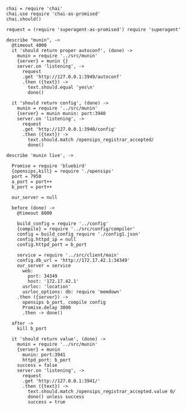     chai = require 'chai'
    chai.use require 'chai-as-promised'
    chai.should()

    request = (require 'superagent-as-promised') require 'superagent'

    describe "munin", ->
      @timeout 4000
      it 'should return proper autoconf', (done) ->
        munin = require '../src/munin'
        {server} = munin {}
        server.on 'listening', ->
          request
          .get 'http://127.0.0.1:3949/autoconf'
          .then ({text}) ->
            text.should.equal 'yes\n'
            done()

      it 'should return config', (done) ->
        munin = require '../src/munin'
        {server} = munin munin: port:3940
        server.on 'listening', ->
          request
          .get 'http://127.0.0.1:3940/config'
          .then ({text}) ->
            text.should.match /opensips_registrar_accepted/
            done()

    describe 'munin live', ->

      Promise = require 'bluebird'
      {opensips,kill} = require './opensips'
      port = 7950
      a_port = port++
      b_port = port++

      our_server = null

      before (done) ->
        @timeout 8000

        build_config = require '../config'
        {compile} = require '../src/config/compiler'
        config = build_config require './config1.json'
        config.httpd_ip = null
        config.httpd_port = b_port

        service = require '../src/client/main'
        config.db_url = 'http://172.17.42.1:34349'
        our_server = service
          web:
            port: 34349
            host: '172.17.42.1'
          usrloc: 'location'
          usrloc_options: db: require 'memdown'
        .then ({server}) ->
          opensips b_port, compile config
          Promise.delay 3000
          .then -> done()

      after ->
        kill b_port

      it 'should return value', (done) ->
        munin = require '../src/munin'
        {server} = munin
          munin: port:3941
          httpd_port: b_port
        success = false
        server.on 'listening', ->
          request
          .get 'http://127.0.0.1:3941/'
          .then ({text}) ->
            text.should.match /opensips_registrar_accepted.value 0/
            done() unless success
            success = true
